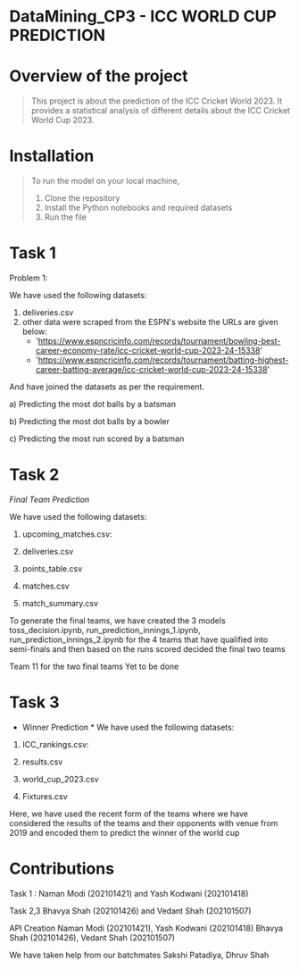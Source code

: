 # DataMining_CP3 - ICC WORLD CUP PREDICTION

# Overview of the project 
> This project is about the prediction of the ICC Cricket World 2023. It provides a statistical analysis of different details about the ICC Cricket World Cup 2023.

# Installation
> To run the model on your local machine,
> 1. Clone the repository
> 2. Install the Python notebooks and required datasets
> 3. Run the file


# Task 1

Problem 1:

We have used the following datasets:
1. deliveries.csv
2. other data were scraped from the ESPN's website the URLs are given below:
   - 'https://www.espncricinfo.com/records/tournament/bowling-best-career-economy-rate/icc-cricket-world-cup-2023-24-15338'
   - 'https://www.espncricinfo.com/records/tournament/batting-highest-career-batting-average/icc-cricket-world-cup-2023-24-15338'

And have joined the datasets as per the requirement.

a) Predicting the most dot balls by a batsman 

b) Predicting the most dot balls by a bowler

c) Predicting the most run scored by a batsman 

# Task 2 

*Final Team Prediction* 

We have used the following datasets: 

1. upcoming_matches.csv:

2. deliveries.csv

3. points_table.csv

4. matches.csv

5. match_summary.csv

To generate the final teams, we have created the 3 models 
toss_decision.ipynb, run_prediction_innings_1.ipynb, run_prediction_innings_2.ipynb
for the 4 teams that have qualified into semi-finals and then based on the runs scored decided the final two teams 

Team 11 for the two final teams
Yet to be done

# Task 3 

* Winner Prediction *
  We have used the following datasets: 

1. ICC_rankings.csv:

2. results.csv

3. world_cup_2023.csv

4. Fixtures.csv

Here, we have used the recent form of the teams where we have considered the results of the teams and their opponents with venue from 2019 and encoded them to predict the winner of the world cup

# Contributions 

Task 1 : 
 Naman Modi (202101421) and Yash Kodwani (202101418)

 Task 2,3 
 Bhavya Shah (202101426) and Vedant Shah (202101507)

 API Creation 
 Naman Modi (202101421), Yash Kodwani (202101418)
 Bhavya Shah (202101426), Vedant Shah (202101507)

 We have taken help from our batchmates
Sakshi Patadiya, Dhruv Shah
